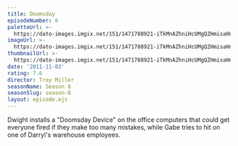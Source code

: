 ```yaml
---
title: Doomsday
episodeNumber: 6
paletteUrl: >-
  https://dato-images.imgix.net/151/1471788921-iTkMnAZhniHcUMgQZHmisaHnZDp.jpg?auto=enhance&ch=DPR%2CWidth&palette=json
imageUrl: >-
  https://dato-images.imgix.net/151/1471788921-iTkMnAZhniHcUMgQZHmisaHnZDp.jpg?auto=compress%2Cformat&ch=DPR%2CWidth&w=500
thumbnailUrl: >-
  https://dato-images.imgix.net/151/1471788921-iTkMnAZhniHcUMgQZHmisaHnZDp.jpg?auto=enhance&ch=DPR%2CWidth&fit=crop&fm=jpg&h=280&w=500
date: '2011-11-03'
rating: 7.6
director: Troy Miller
seasonName: Season 8
seasonSlug: season-8
layout: episode.ejs
---
```


Dwight installs a "Doomsday Device" on the office computers that could get everyone fired if they make too many mistakes, while Gabe tries to hit on one of Darryl's warehouse employees.